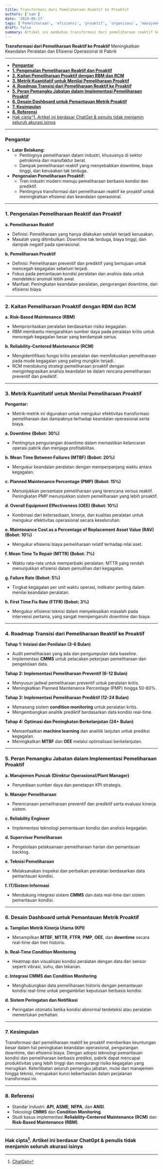 ```yaml
---
title: Transformasi dari Pemeliharaan Reaktif ke Proaktif
authors: ['sam']
date: '2024-09-27'
tags: ['Pemeliharaan', 'efisiensi', 'proaktif', 'organisasi', 'manajemen']
draft: false
summary: Artikel ini membahas transformasi dari pemeliharaan reaktif ke proaktif di pabrik, yang berfokus pada peningkatan keandalan peralatan melalui pemeliharaan preventif dan prediktif, serta menguraikan peran metrik kuantitatif dan roadmap implementasi yang melibatkan seluruh pemangku jabatan.
---
```


**Transformasi dari Pemeliharaan Reaktif ke Proaktif**
Meningkatkan Keandalan Peralatan dan Efisiensi Operasional di Pabrik

---

- [**Pengantar**](#pengantar)
- [**1. Pengenalan Pemeliharaan Reaktif dan Proaktif**](#1-pengenalan-pemeliharaan-reaktif-dan-proaktif)
- [**2. Kaitan Pemeliharaan Proaktif dengan RBM dan RCM**](#2-kaitan-pemeliharaan-proaktif-dengan-rbm-dan-rcm)
- [**3. Metrik Kuantitatif untuk Menilai Pemeliharaan Proaktif**](#3-metrik-kuantitatif-untuk-menilai-pemeliharaan-proaktif)
- [**4. Roadmap Transisi dari Pemeliharaan Reaktif ke Proaktif**](#4-roadmap-transisi-dari-pemeliharaan-reaktif-ke-proaktif)
- [**5. Peran Pemangku Jabatan dalam Implementasi Pemeliharaan Proaktif**](#5-peran-pemangku-jabatan-dalam-implementasi-pemeliharaan-proaktif)
- [**6. Desain Dashboard untuk Pemantauan Metrik Proaktif**](#6-desain-dashboard-untuk-pemantauan-metrik-proaktif)
- [**7. Kesimpulan**](#7-kesimpulan)
- [**8. Referensi**](#8-referensi)
- [Hak cipta^1. Artikel ini berdasar ChatGpt \& penulis tidak menjamin seluruh akurasi isinya](#hak-cipta1-artikel-ini-berdasar-chatgpt--penulis-tidak-menjamin-seluruh-akurasi-isinya)

---

### **Pengantar**

- **Latar Belakang:**
  - Pentingnya pemeliharaan dalam industri, khususnya di sektor petrokimia dan manufaktur berat.
  - Dampak pemeliharaan reaktif yang menyebabkan downtime, biaya tinggi, dan kerusakan tak terduga.
- **Pengenalan Pemeliharaan Proaktif:**
  - Tren industri modern menuju pemeliharaan berbasis kondisi dan prediktif.
  - Pentingnya transformasi dari pemeliharaan reaktif ke proaktif untuk meningkatkan efisiensi dan keandalan operasional.

---

### **1. Pengenalan Pemeliharaan Reaktif dan Proaktif**

**a. Pemeliharaan Reaktif**

- Definisi: Pemeliharaan yang hanya dilakukan setelah terjadi kerusakan.
- Masalah yang ditimbulkan: Downtime tak terduga, biaya tinggi, dan dampak negatif pada operasional.

**b. Pemeliharaan Proaktif**

- Definisi: Pemeliharaan preventif dan prediktif yang bertujuan untuk mencegah kegagalan sebelum terjadi.
- Fokus pada pemantauan kondisi peralatan dan analisis data untuk mendeteksi anomali lebih awal.
- Manfaat: Peningkatan keandalan peralatan, pengurangan downtime, dan efisiensi biaya.

---

### **2. Kaitan Pemeliharaan Proaktif dengan RBM dan RCM**

**a. Risk-Based Maintenance (RBM)**

- Memprioritaskan peralatan berdasarkan risiko kegagalan.
- RBM membantu mengarahkan sumber daya pada peralatan kritis untuk mencegah kegagalan besar yang berdampak serius.

**b. Reliability-Centered Maintenance (RCM)**

- Mengidentifikasi fungsi kritis peralatan dan memfokuskan pemeliharaan pada mode kegagalan yang paling mungkin terjadi.
- RCM mendukung strategi pemeliharaan proaktif dengan mengintegrasikan analisis keandalan ke dalam rencana pemeliharaan preventif dan prediktif.

---

### **3. Metrik Kuantitatif untuk Menilai Pemeliharaan Proaktif**

**Pengantar:**

- Metrik-metrik ini digunakan untuk mengukur efektivitas transformasi pemeliharaan dan dampaknya terhadap keandalan operasional serta biaya.

**a. Downtime (Bobot: 30%)**

- Pentingnya pengurangan downtime dalam memastikan kelancaran operasi pabrik dan menjaga profitabilitas.

**b. Mean Time Between Failures (MTBF) (Bobot: 20%)**

- Mengukur keandalan peralatan dengan memperpanjang waktu antara kegagalan.

**c. Planned Maintenance Percentage (PMP) (Bobot: 15%)**

- Menunjukkan persentase pemeliharaan yang terencana versus reaktif. Peningkatan PMP menunjukkan sistem pemeliharaan yang lebih proaktif.

**d. Overall Equipment Effectiveness (OEE) (Bobot: 10%)**

- Kombinasi dari ketersediaan, kinerja, dan kualitas peralatan untuk mengukur efektivitas operasional secara keseluruhan.

**e. Maintenance Cost as a Percentage of Replacement Asset Value (RAV) (Bobot: 10%)**

- Mengukur efisiensi biaya pemeliharaan relatif terhadap nilai aset.

**f. Mean Time To Repair (MTTR) (Bobot: 7%)**

- Waktu rata-rata untuk memperbaiki peralatan. MTTR yang rendah menunjukkan efisiensi dalam pemulihan dari kegagalan.

**g. Failure Rate (Bobot: 5%)**

- Tingkat kegagalan per unit waktu operasi, indikator penting dalam menilai keandalan peralatan.

**h. First Time Fix Rate (FTFR) (Bobot: 3%)**

- Mengukur efisiensi teknisi dalam menyelesaikan masalah pada intervensi pertama, yang sangat mempengaruhi downtime dan biaya.

---

### **4. Roadmap Transisi dari Pemeliharaan Reaktif ke Proaktif**

**Tahap 1: Inisiasi dan Penilaian (3-6 Bulan)**

- Audit pemeliharaan yang ada dan pengumpulan data baseline.
- Implementasi **CMMS** untuk pelacakan pekerjaan pemeliharaan dan pengelolaan data.

**Tahap 2: Implementasi Pemeliharaan Preventif (6-12 Bulan)**

- Menyusun jadwal pemeliharaan preventif untuk peralatan kritis.
- Meningkatkan Planned Maintenance Percentage (PMP) hingga 50-60%.

**Tahap 3: Implementasi Pemeliharaan Prediktif (12-24 Bulan)**

- Memasang sistem **condition monitoring** untuk peralatan kritis.
- Mengembangkan analitik prediktif berdasarkan data kondisi real-time.

**Tahap 4: Optimasi dan Peningkatan Berkelanjutan (24+ Bulan)**

- Memanfaatkan **machine learning** dan analitik lanjutan untuk prediksi kegagalan.
- Meningkatkan **MTBF** dan **OEE** melalui optimalisasi berkelanjutan.

---

### **5. Peran Pemangku Jabatan dalam Implementasi Pemeliharaan Proaktif**

**a. Manajemen Puncak (Direktur Operasional/Plant Manager)**

- Penyediaan sumber daya dan penetapan KPI strategis.

**b. Manajer Pemeliharaan**

- Perencanaan pemeliharaan preventif dan prediktif serta evaluasi kinerja sistem.

**c. Reliability Engineer**

- Implementasi teknologi pemantauan kondisi dan analisis kegagalan.

**d. Supervisor Pemeliharaan**

- Pengelolaan pelaksanaan pemeliharaan harian dan pemantauan backlog.

**e. Teknisi Pemeliharaan**

- Melaksanakan inspeksi dan perbaikan peralatan berdasarkan data pemantauan kondisi.

**f. IT/Sistem Informasi**

- Mendukung integrasi sistem **CMMS** dan data real-time dari sistem pemantauan kondisi.

---

### **6. Desain Dashboard untuk Pemantauan Metrik Proaktif**

**a. Tampilan Metrik Kinerja Utama (KPI)**

- Menampilkan **MTBF**, **MTTR**, **FTFR**, **PMP**, **OEE**, dan **downtime** secara real-time dan tren historis.

**b. Real-Time Condition Monitoring**

- Heatmap dan visualisasi kondisi peralatan dengan data dari sensor seperti vibrasi, suhu, dan tekanan.

**c. Integrasi CMMS dan Condition Monitoring**

- Menghubungkan data pemeliharaan historis dengan pemantauan kondisi real-time untuk pengambilan keputusan berbasis kondisi.

**d. Sistem Peringatan dan Notifikasi**

- Peringatan otomatis ketika kondisi abnormal terdeteksi atau peralatan memerlukan perhatian.

---

### **7. Kesimpulan**

Transformasi dari pemeliharaan reaktif ke proaktif memberikan keuntungan besar dalam hal peningkatan keandalan operasional, pengurangan downtime, dan efisiensi biaya. Dengan adopsi teknologi pemantauan kondisi dan pemeliharaan berbasis prediksi, pabrik dapat mencapai produktivitas yang lebih tinggi dan mengurangi risiko kegagalan yang merugikan. Keterlibatan seluruh pemangku jabatan, mulai dari manajemen hingga teknisi, merupakan kunci keberhasilan dalam perjalanan transformasi ini.

---

### **8. Referensi**

- Standar Industri: **API**, **ASME**, **NFPA**, dan **ANSI**.
- Teknologi **CMMS** dan **Condition Monitoring**.
- Studi kasus implementasi **Reliability-Centered Maintenance (RCM)** dan **Risk-Based Maintenance (RBM)**.

---

### Hak cipta[^1]. Artikel ini berdasar ChatGpt & penulis tidak menjamin seluruh akurasi isinya

[^1]: [ChatGpt](https://chat.openai.com)
